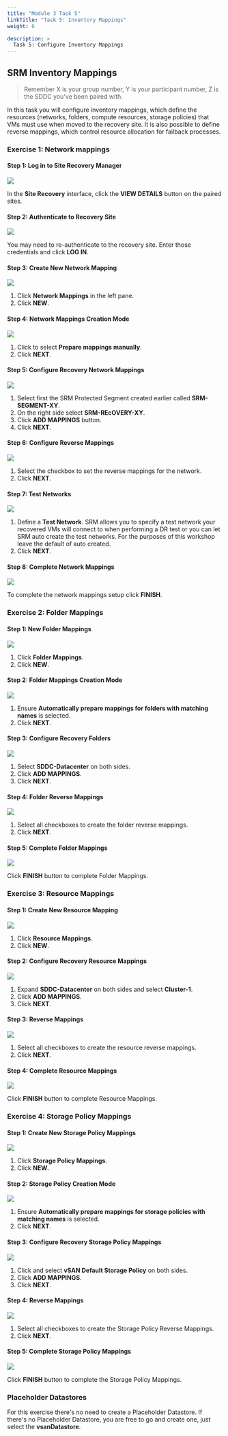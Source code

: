 ```yaml
---
title: "Module 3 Task 5"
linkTitle: "Task 5: Inventory Mappings"
weight: 6

description: >
  Task 5: Configure Inventory Mappings
---
```


## **SRM Inventory Mappings**

>Remember X is your group number, Y is your participant number, Z is the SDDC you've been paired with.

In this task you will configure inventory mappings, which define the resources (networks, folders, compute resources, storage policies) that VMs must use when moved to the recovery site. It is also possible to define reverse mappings,
which control resource allocation for failback processes.

### **Exercise 1: Network mappings**

#### Step 1: Log in to Site Recovery Manager

![](Mod3Task5Pic1.png)

In the **Site Recovery** interface, click the **VIEW DETAILS** button on the paired sites.

#### Step 2: Authenticate to Recovery Site

![](Mod3Task5Pic2.png)

You may need to re-authenticate to the recovery site. Enter those credentials and click **LOG IN**.

#### Step 3: Create New Network Mapping

![](Mod3Task5Pic3.png)

1. Click **Network Mappings** in the left pane.
2. Click **NEW**.

#### Step 4: Network Mappings Creation Mode

![](Mod3Task5Pic4.png)

1. Click to select **Prepare mappings manually**.
2. Click **NEXT**.

#### Step 5: Configure Recovery Network Mappings

![](Mod3Task5Pic5.png)

1. Select first the SRM Protected Segment created earlier called **SRM-SEGMENT-XY**.
2. On the right side select **SRM-REcOVERY-XY**.
3. Click **ADD MAPPINGS** button.
4. Click **NEXT**.

#### Step 6: Configure Reverse Mappings

![](Mod3Task5Pic6.png)

1. Select the checkbox to set the reverse mappings for the network.
2. Click **NEXT**.

#### Step 7: Test Networks

![](Mod3Task5Pic7.png)

1. Define a **Test Network**. SRM allows you to specify a test network your recovered VMs will connect to when performing a DR test or you can let SRM auto create the test networks. For the purposes of this workshop leave the default of auto created.
2. Click **NEXT**.

#### Step 8: Complete Network Mappings

![](Mod3Task5Pic8.png)

To complete the network mappings setup click **FINISH**.

### **Exercise 2: Folder Mappings**

#### Step 1: New Folder Mappings

![](Mod3Task5Pic9.png)

1. Click **Folder Mappings**.
2. Click **NEW**.

#### Step 2: Folder Mappings Creation Mode

![](Mod3Task5Pic10.png)

1. Ensure **Automatically prepare mappings for folders with matching names** is selected.
2. Click **NEXT**.

#### Step 3: Configure Recovery Folders

![](Mod3Task5Pic11.png)

1. Select **SDDC-Datacenter** on both sides.
2. Click **ADD MAPPINGS**.
3. Click **NEXT**.

#### Step 4: Folder Reverse Mappings

![](Mod3Task5Pic12.png)

1. Select all checkboxes to create the folder reverse mappings.
2. Click **NEXT**.

#### Step 5: Complete Folder Mappings

![](Mod3Task5Pic13.png)

Click **FINISH** button to complete Folder Mappings.

### **Exercise 3: Resource Mappings**

#### Step 1: Create New Resource Mapping

![](Mod3Task5Pic14.png)

1. Click **Resource Mappings**.
2. Click **NEW**.

#### Step 2: Configure Recovery Resource Mappings

![](Mod3Task5Pic15.png)

1. Expand **SDDC-Datacenter** on both sides and select **Cluster-1**.
2. Click **ADD MAPPINGS**.
3. Click **NEXT**.

#### Step 3: Reverse Mappings

![](Mod3Task5Pic16.png)

1. Select all checkboxes to create the resource reverse mappings.
2. Click **NEXT**.

#### Step 4: Complete Resource Mappings

![](Mod3Task5Pic17.png)

Click **FINISH** button to complete Resource Mappings.

### **Exercise 4: Storage Policy Mappings**

#### Step 1: Create New Storage Policy Mappings

![](Mod3Task5Pic18.png)

1. Click **Storage Policy Mappings**.
2. Click **NEW**.

#### Step 2: Storage Policy Creation Mode

![](Mod3Task5Pic19.png)

1. Ensure **Automatically prepare mappings for storage policies with matching names** is selected.
2. Click **NEXT**.

#### Step 3: Configure Recovery Storage Policy Mappings

![](Mod3Task5Pic20.png)

1. Click and select **vSAN Default Storage Policy** on both sides.
2. Click **ADD MAPPINGS**.
3. Click **NEXT**.

#### Step 4: Reverse Mappings

![](Mod3Task5Pic21.png)

1. Select all checkboxes to create the Storage Policy Reverse Mappings.
2. Click **NEXT**.

#### Step 5: Complete Storage Policy Mappings

![](Mod3Task5Pic22.png)

Click **FINISH** button to complete the Storage Policy Mappings.

### **Placeholder Datastores**

For this exercise there's no need to create a Placeholder Datastore. If there's no Placeholder Datastore, you are free to go and create one, just select the **vsanDatastore**.


